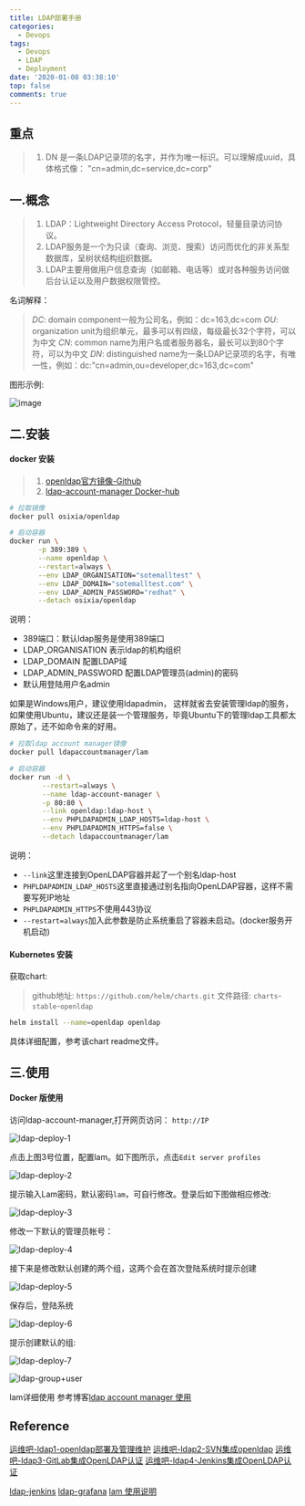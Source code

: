 ```yaml
---
title: LDAP部署手册
categories:
  - Devops
tags:
  - Devops
  - LDAP
  - Deployment
date: '2020-01-08 03:38:10'
top: false
comments: true
---
```


## 重点
> 1. DN 是一条LDAP记录项的名字，并作为唯一标识。可以理解成uuid，具体格式像： "cn=admin,dc=service,dc=corp"


## 一.概念
> 1. LDAP：Lightweight Directory Access Protocol，轻量目录访问协议。
> 2. LDAP服务是一个为只读（查询、浏览、搜索）访问而优化的非关系型数据库，呈树状结构组织数据。
> 3. LDAP主要用做用户信息查询（如邮箱、电话等）或对各种服务访问做后台认证以及用户数据权限管控。

名词解释：
> *DC*: domain component一般为公司名，例如：dc=163,dc=com
> *OU*: organization unit为组织单元，最多可以有四级，每级最长32个字符，可以为中文
> *CN*: common name为用户名或者服务器名，最长可以到80个字符，可以为中文
> *DN*: distinguished name为一条LDAP记录项的名字，有唯一性，例如：dc:"cn=admin,ou=developer,dc=163,dc=com"

图形示例: 

![image](https://tvax3.sinaimg.cn/large/006hT4w1ly1gap8tkwmbcj30lq0cota9.jpg)

## 二.安装

#### docker 安装
> 1. [openldap官方镜像-Github](https://github.com/osixia/docker-openldap)
> 2. [ldap-account-manager Docker-hub](https://hub.docker.com/r/ldapaccountmanager/lam)

```bash
# 拉取镜像
docker pull osixia/openldap

# 启动容器
docker run \
       -p 389:389 \
       --name openldap \
       --restart=always \
       --env LDAP_ORGANISATION="sotemalltest" \
       --env LDAP_DOMAIN="sotemalltest.com" \
       --env LDAP_ADMIN_PASSWORD="redhat" \
       --detach osixia/openldap
```
说明：
+ 389端口：默认ldap服务是使用389端口
+ LDAP_ORGANISATION 表示ldap的机构组织
+ LDAP_DOMAIN 配置LDAP域
+ LDAP_ADMIN_PASSWORD 配置LDAP管理员(admin)的密码
+ 默认用登陆用户名admin

如果是Windows用户，建议使用ldapadmin， 这样就省去安装管理ldap的服务，如果使用Ubuntu，建议还是装一个管理服务，毕竟Ubuntu下的管理ldap工具都太原始了，还不如命令来的好用。

```bash
# 拉取ldap account manager镜像
docker pull ldapaccountmanager/lam

# 启动容器
docker run -d \
        --restart=always \
        --name ldap-account-manager \
        -p 80:80 \
        --link openldap:ldap-host \
        --env PHPLDAPADMIN_LDAP_HOSTS=ldap-host \
        --env PHPLDAPADMIN_HTTPS=false \
        --detach ldapaccountmanager/lam
```
说明：
+ `--link`这里连接到OpenLDAP容器并起了一个别名ldap-host
+ `PHPLDAPADMIN_LDAP_HOSTS`这里直接通过别名指向OpenLDAP容器，这样不需要写死IP地址
+ `PHPLDAPADMIN_HTTPS`不使用443协议
+ `--restart=always`加入此参数是防止系统重启了容器未启动。(docker服务开机启动)

#### Kubernetes 安装
获取chart: 
> github地址: `https://github.com/helm/charts.git`
> 文件路径:  `charts`-`stable`-`openldap`

```bash
helm install --name=openldap openldap
```
具体详细配置，参考该chart readme文件。

## 三.使用

#### Docker 版使用

访问ldap-account-manager,打开网页访问： `http://IP`

![ldap-deploy-1](https://tvax3.sinaimg.cn/large/006hT4w1ly1gap5av7hyrj30wq0dvq3m.jpg)

点击上图3号位置，配置lam。如下图所示，点击`Edit server profiles`

![ldap-deploy-2](https://tvax3.sinaimg.cn/large/006hT4w1ly1gap5eeob7gj30dz0avq31.jpg)

提示输入Lam密码，默认密码`lam`，可自行修改。登录后如下图做相应修改:

![ldap-deploy-3](https://tvax3.sinaimg.cn/large/006hT4w1ly1gap5gqaj6wj30v90ctq3m.jpg)

修改一下默认的管理员帐号：

![ldap-deploy-4](https://tvax3.sinaimg.cn/large/006hT4w1ly1gap5id6z1vj30s004raa0.jpg)

接下来是修改默认创建的两个组，这两个会在首次登陆系统时提示创建

![ldap-deploy-5](https://tvax3.sinaimg.cn/large/006hT4w1ly1gap5jfeqb2j30s10c1gm6.jpg)

保存后，登陆系统

![ldap-deploy-6](https://tvax3.sinaimg.cn/large/006hT4w1ly1gap5k8ga2fj30gk0am74f.jpg)

提示创建默认的组:

![ldap-deploy-7](https://tvax2.sinaimg.cn/large/006hT4w1ly1gap5l7uumvj30o507tmx8.jpg)

![ldap-group+user](https://tva3.sinaimg.cn/large/006hT4w1ly1gap61auymhj30bk0bejrk.jpg)

lam详细使用 参考博客[ldap account manager 使用](https://www.58jb.com/html/use-ldap-account-manager.html)

## Reference

[运维吧-ldap1-openldap部署及管理维护](https://mp.weixin.qq.com/s/JyH5mqwWFt0N1nGYZqBCBQ)
[运维吧-ldap2-SVN集成openldap](https://www.cnblogs.com/37Y37/p/9321458.html)
[运维吧-ldap3-GitLab集成OpenLDAP认证](https://www.cnblogs.com/37Y37/p/9335034.html)
[运维吧-ldap4-Jenkins集成OpenLDAP认证](https://www.cnblogs.com/37Y37/p/9430272.html)

[ldap-jenkins](https://www.cnblogs.com/zhaojiedi1992/p/zhaojiedi_liunx_52_ldap_for_jenkins.html)
[ldap-grafana](https://www.cnblogs.com/zhaojiedi1992/p/zhaojiedi_liunx_51_ldap_for_grafana.html)
[lam 使用说明](https://www.58jb.com/html/use-ldap-account-manager.html)